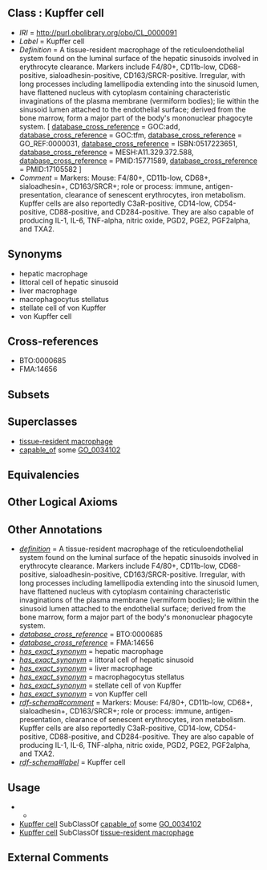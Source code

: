 
## Class : Kupffer cell

 * *IRI* = http://purl.obolibrary.org/obo/CL_0000091
 * *Label* = Kupffer cell
 * *Definition* = A tissue-resident macrophage of the reticuloendothelial system found on the luminal surface of the hepatic sinusoids involved in erythrocyte clearance. Markers include F4/80+, CD11b-low, CD68-positive, sialoadhesin-positive, CD163/SRCR-positive. Irregular, with long processes including lamellipodia extending into the sinusoid lumen, have flattened nucleus with cytoplasm containing characteristic invaginations of the plasma membrane (vermiform bodies); lie within the sinusoid lumen attached to the endothelial surface; derived from the bone marrow, form a major part of the body's mononuclear phagocyte system. [ [database_cross_reference](../../ef/oboInOwl#hasDbXref.md) = GOC:add, [database_cross_reference](../../ef/oboInOwl#hasDbXref.md) = GOC:tfm, [database_cross_reference](../../ef/oboInOwl#hasDbXref.md) = GO_REF:0000031, [database_cross_reference](../../ef/oboInOwl#hasDbXref.md) = ISBN:0517223651, [database_cross_reference](../../ef/oboInOwl#hasDbXref.md) = MESH:A11.329.372.588, [database_cross_reference](../../ef/oboInOwl#hasDbXref.md) = PMID:15771589, [database_cross_reference](../../ef/oboInOwl#hasDbXref.md) = PMID:17105582 ]
 * *Comment* = Markers: Mouse: F4/80+, CD11b-low, CD68+, sialoadhesin+, CD163/SRCR+; role or process: immune, antigen-presentation, clearance of senescent erythrocytes, iron metabolism. Kupffer cells are also reportedly C3aR-positive, CD14-low, CD54-positive, CD88-positive, and CD284-positive. They are also capable of producing IL-1, IL-6, TNF-alpha, nitric oxide, PGD2, PGE2, PGF2alpha, and TXA2.

## Synonyms

 * hepatic macrophage
 * littoral cell of hepatic sinusoid
 * liver macrophage
 * macrophagocytus stellatus
 * stellate cell of von Kupffer
 * von Kupffer cell

## Cross-references

 * BTO:0000685
 * FMA:14656

## Subsets


## Superclasses

 * [tissue-resident macrophage](../../CL/64/CL_0000864.md)
 * [capable_of](../../RO/15/RO_0002215.md) some [GO_0034102](../../GO/02/GO_0034102.md)

## Equivalencies


## Other Logical Axioms


## Other Annotations

 * *[definition](../../IAO/15/IAO_0000115.md)* = A tissue-resident macrophage of the reticuloendothelial system found on the luminal surface of the hepatic sinusoids involved in erythrocyte clearance. Markers include F4/80+, CD11b-low, CD68-positive, sialoadhesin-positive, CD163/SRCR-positive. Irregular, with long processes including lamellipodia extending into the sinusoid lumen, have flattened nucleus with cytoplasm containing characteristic invaginations of the plasma membrane (vermiform bodies); lie within the sinusoid lumen attached to the endothelial surface; derived from the bone marrow, form a major part of the body's mononuclear phagocyte system.
 * *[database_cross_reference](../../ef/oboInOwl#hasDbXref.md)* = BTO:0000685
 * *[database_cross_reference](../../ef/oboInOwl#hasDbXref.md)* = FMA:14656
 * *[has_exact_synonym](../../ym/oboInOwl#hasExactSynonym.md)* = hepatic macrophage
 * *[has_exact_synonym](../../ym/oboInOwl#hasExactSynonym.md)* = littoral cell of hepatic sinusoid
 * *[has_exact_synonym](../../ym/oboInOwl#hasExactSynonym.md)* = liver macrophage
 * *[has_exact_synonym](../../ym/oboInOwl#hasExactSynonym.md)* = macrophagocytus stellatus
 * *[has_exact_synonym](../../ym/oboInOwl#hasExactSynonym.md)* = stellate cell of von Kupffer
 * *[has_exact_synonym](../../ym/oboInOwl#hasExactSynonym.md)* = von Kupffer cell
 * *[rdf-schema#comment](../../nt/rdf-schema#comment.md)* = Markers: Mouse: F4/80+, CD11b-low, CD68+, sialoadhesin+, CD163/SRCR+; role or process: immune, antigen-presentation, clearance of senescent erythrocytes, iron metabolism. Kupffer cells are also reportedly C3aR-positive, CD14-low, CD54-positive, CD88-positive, and CD284-positive. They are also capable of producing IL-1, IL-6, TNF-alpha, nitric oxide, PGD2, PGE2, PGF2alpha, and TXA2.
 * *[rdf-schema#label](../../el/rdf-schema#label.md)* = Kupffer cell

## Usage

 * -
 * [Kupffer cell](../../CL/91/CL_0000091.md) SubClassOf [capable_of](../../RO/15/RO_0002215.md) some [GO_0034102](../../GO/02/GO_0034102.md)
 * [Kupffer cell](../../CL/91/CL_0000091.md) SubClassOf [tissue-resident macrophage](../../CL/64/CL_0000864.md)

## External Comments

